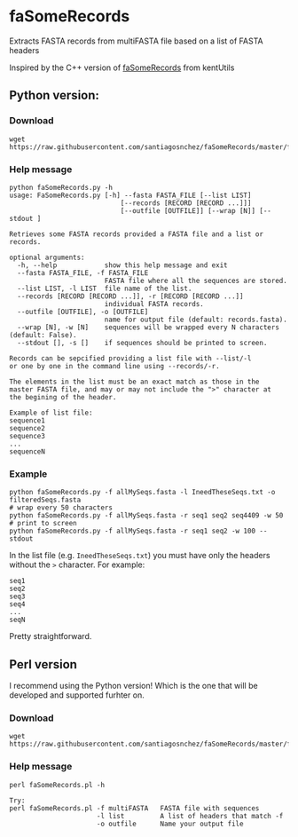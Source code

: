 # faSomeRecords
Extracts FASTA records from multiFASTA file based on a list of FASTA headers

Inspired by the C++ version of [faSomeRecords](https://github.com/ENCODE-DCC/kentUtils/tree/master/src/utils/faSomeRecords)  from kentUtils

## Python version:

### Download

    wget https://raw.githubusercontent.com/santiagosnchez/faSomeRecords/master/faSomeRecords.py

### Help message

    python faSomeRecords.py -h
    usage: FaSomeRecords.py [-h] --fasta FASTA_FILE [--list LIST]
                                [--records [RECORD [RECORD ...]]]
                                [--outfile [OUTFILE]] [--wrap [N]] [--stdout ]

    Retrieves some FASTA records provided a FASTA file and a list or records.

    optional arguments:
      -h, --help            show this help message and exit
      --fasta FASTA_FILE, -f FASTA_FILE
                            FASTA file where all the sequences are stored.
      --list LIST, -l LIST  file name of the list.
      --records [RECORD [RECORD ...]], -r [RECORD [RECORD ...]]
                            individual FASTA records.
      --outfile [OUTFILE], -o [OUTFILE]
                            name for output file (default: records.fasta).
      --wrap [N], -w [N]    sequences will be wrapped every N characters (default: False).
      --stdout [], -s []    if sequences should be printed to screen.
    
    Records can be sepcified providing a list file with --list/-l
    or one by one in the command line using --records/-r.
    
    The elements in the list must be an exact match as those in the
    master FASTA file, and may or may not include the ">" character at
    the begining of the header.

    Example of list file:
    sequence1
    sequence2
    sequence3
    ...
    sequenceN
                          
### Example

    python faSomeRecords.py -f allMySeqs.fasta -l IneedTheseSeqs.txt -o filteredSeqs.fasta
    # wrap every 50 characters
    python faSomeRecords.py -f allMySeqs.fasta -r seq1 seq2 seq4409 -w 50
    # print to screen 
    python faSomeRecords.py -f allMySeqs.fasta -r seq1 seq2 -w 100 --stdout

In the list file (e.g. `IneedTheseSeqs.txt`) you must have only the headers without the `>` character. For example:

    seq1
    seq2
    seq3
    seq4
    ...
    seqN

Pretty straightforward.

## Perl version

I recommend using the Python version! Which is the one that will be developed and supported furhter on.

### Download

    wget https://raw.githubusercontent.com/santiagosnchez/faSomeRecords/master/faSomeRecords.pl

### Help message

    perl faSomeRecords.pl -h
    
    Try:
    perl faSomeRecords.pl -f multiFASTA   FASTA file with sequences
		                  -l list         A list of headers that match -f
            	          -o outfile      Name your output file 
